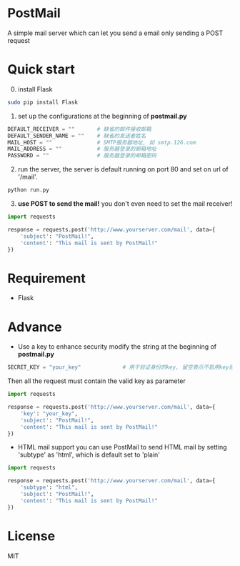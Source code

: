 # PostMail
A simple mail server which can let you send a email only sending a POST request

# Quick start

0. install Flask
```bash
sudo pip install Flask
```
1. set up the configurations at the beginning of **postmail.py**
```python
DEFAULT_RECEIVER = ""       # 缺省的邮件接收邮箱
DEFAULT_SENDER_NAME = ""    # 缺省的发送者姓名
MAIL_HOST = ""              # SMTP服务器地址, 如 smtp.126.com
MAIL_ADDRESS = ""           # 服务器登录的邮箱地址
PASSWORD = ""               # 服务器登录的邮箱密码
```
2. run the server, the server is default running on port 80 and set on url of '/mail'.
```bash
python run.py
```
3. **use POST to send the mail!**
you don't even need to set the mail receiver!
```python
import requests

response = requests.post('http://www.yourserver.com/mail', data={
    'subject': "PostMail!",
    'content': "This mail is sent by PostMail!"
})
```

# Requirement
- Flask

# Advance

- Use a key to enhance security
modify the string at the beginning of **postmail.py**
```python
SECRET_KEY = "your_key"             # 用于验证身份的key, 留空表示不启用key验证机制
```
Then all the request must contain the valid key as parameter
```python
import requests

response = requests.post('http://www.yourserver.com/mail', data={
    'key': "your_key",
    'subject': "PostMail!",
    'content': "This mail is sent by PostMail!"
})
```

- HTML mail support
you can use PostMail to send HTML mail by setting 'subtype' as 'html', which is default set to 'plain'
```python
import requests

response = requests.post('http://www.yourserver.com/mail', data={
    'subtype': "html",
    'subject': "PostMail!",
    'content': "This mail is sent by PostMail!"
})
```

# License
MIT

